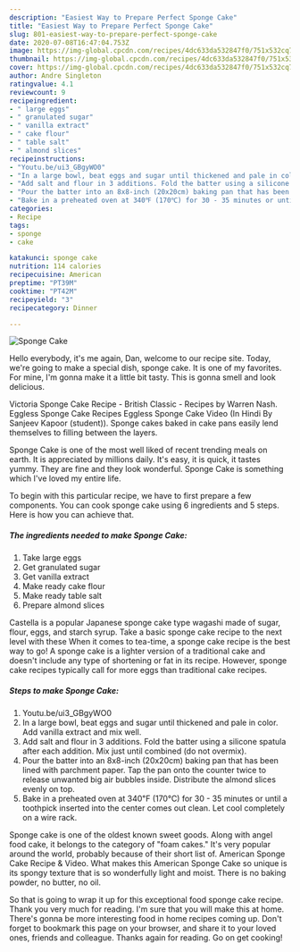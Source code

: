 ```yaml
---
description: "Easiest Way to Prepare Perfect Sponge Cake"
title: "Easiest Way to Prepare Perfect Sponge Cake"
slug: 801-easiest-way-to-prepare-perfect-sponge-cake
date: 2020-07-08T16:47:04.753Z
image: https://img-global.cpcdn.com/recipes/4dc633da532847f0/751x532cq70/sponge-cake-recipe-main-photo.jpg
thumbnail: https://img-global.cpcdn.com/recipes/4dc633da532847f0/751x532cq70/sponge-cake-recipe-main-photo.jpg
cover: https://img-global.cpcdn.com/recipes/4dc633da532847f0/751x532cq70/sponge-cake-recipe-main-photo.jpg
author: Andre Singleton
ratingvalue: 4.1
reviewcount: 9
recipeingredient:
- " large eggs"
- " granulated sugar"
- " vanilla extract"
- " cake flour"
- " table salt"
- " almond slices"
recipeinstructions:
- "Youtu.be/ui3_GBgyWO0"
- "In a large bowl, beat eggs and sugar until thickened and pale in color. Add vanilla extract and mix well."
- "Add salt and flour in 3 additions. Fold the batter using a silicone spatula after each addition. Mix just until combined (do not overmix)."
- "Pour the batter into an 8x8-inch (20x20cm) baking pan that has been lined with parchment paper. Tap the pan onto the counter twice to release unwanted big air bubbles inside. Distribute the almond slices evenly on top."
- "Bake in a preheated oven at 340℉ (170℃) for 30 - 35 minutes or until a toothpick inserted into the center comes out clean. Let cool completely on a wire rack."
categories:
- Recipe
tags:
- sponge
- cake

katakunci: sponge cake 
nutrition: 114 calories
recipecuisine: American
preptime: "PT39M"
cooktime: "PT42M"
recipeyield: "3"
recipecategory: Dinner

---
```



![Sponge Cake](https://img-global.cpcdn.com/recipes/4dc633da532847f0/751x532cq70/sponge-cake-recipe-main-photo.jpg)

Hello everybody, it's me again, Dan, welcome to our recipe site. Today, we're going to make a special dish, sponge cake. It is one of my favorites. For mine, I'm gonna make it a little bit tasty. This is gonna smell and look delicious.

Victoria Sponge Cake Recipe - British Classic - Recipes by Warren Nash. Eggless Sponge Cake Recipes Eggless Sponge Cake Video (In Hindi By Sanjeev Kapoor (student)). Sponge cakes baked in cake pans easily lend themselves to filling between the layers.

Sponge Cake is one of the most well liked of recent trending meals on earth. It is appreciated by millions daily. It's easy, it is quick, it tastes yummy. They are fine and they look wonderful. Sponge Cake is something which I've loved my entire life.


To begin with this particular recipe, we have to first prepare a few components. You can cook sponge cake using 6 ingredients and 5 steps. Here is how you can achieve that.

<!--inarticleads1-->

##### The ingredients needed to make Sponge Cake:

1. Take  large eggs
1. Get  granulated sugar
1. Get  vanilla extract
1. Make ready  cake flour
1. Make ready  table salt
1. Prepare  almond slices


Castella is a popular Japanese sponge cake type wagashi made of sugar, flour, eggs, and starch syrup. Take a basic sponge cake recipe to the next level with these When it comes to tea-time, a sponge cake recipe is the best way to go! A sponge cake is a lighter version of a traditional cake and doesn&#39;t include any type of shortening or fat in its recipe. However, sponge cake recipes typically call for more eggs than traditional cake recipes. 

<!--inarticleads2-->

##### Steps to make Sponge Cake:

1. Youtu.be/ui3_GBgyWO0
1. In a large bowl, beat eggs and sugar until thickened and pale in color. Add vanilla extract and mix well.
1. Add salt and flour in 3 additions. Fold the batter using a silicone spatula after each addition. Mix just until combined (do not overmix).
1. Pour the batter into an 8x8-inch (20x20cm) baking pan that has been lined with parchment paper. Tap the pan onto the counter twice to release unwanted big air bubbles inside. Distribute the almond slices evenly on top.
1. Bake in a preheated oven at 340℉ (170℃) for 30 - 35 minutes or until a toothpick inserted into the center comes out clean. Let cool completely on a wire rack.


Sponge cake is one of the oldest known sweet goods. Along with angel food cake, it belongs to the category of &#34;foam cakes.&#34; It&#39;s very popular around the world, probably because of their short list of. American Sponge Cake Recipe &amp; Video. What makes this American Sponge Cake so unique is its spongy texture that is so wonderfully light and moist. There is no baking powder, no butter, no oil. 

So that is going to wrap it up for this exceptional food sponge cake recipe. Thank you very much for reading. I'm sure that you will make this at home. There's gonna be more interesting food in home recipes coming up. Don't forget to bookmark this page on your browser, and share it to your loved ones, friends and colleague. Thanks again for reading. Go on get cooking!
